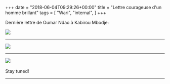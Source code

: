 +++
date = "2018-06-04T09:29:26+00:00"
title = "Lettre courageuse d'un homme brillant"
tags = [
    "Wari",
    "internal",
]
+++

Dernière lettre de Oumar Ndao à Kabirou Mbodje:

<!--more-->
<div class="container" style="width:auto">
  <a target="blank" href="https://res.cloudinary.com/vincentstradic/image/upload/v1526058555/work/j4-1.jpg">
    <img src="https://res.cloudinary.com/vincentstradic/image/upload/bo_2px_solid_rgb:279d14,f_auto,q_auto/v1526058555/work/j4-1.jpg" style="max-width:100%">
  </a>
</div>
<hr>


<div class="container" style="width:auto">
  <a target="blank" href="https://res.cloudinary.com/vincentstradic/image/upload/v1526058556/work/j4-2.jpg">
    <img src="https://res.cloudinary.com/vincentstradic/image/upload/bo_2px_solid_rgb:279d14,f_auto,q_auto/v1526058556/work/j4-2.jpg" style="max-width:100%">
  </a>
</div>
<hr>
<div class="container" style="width:auto">
  <a target="blank" href="https://res.cloudinary.com/vincentstradic/image/upload/v1526058555/work/j4-3.jpg">
    <img src="https://res.cloudinary.com/vincentstradic/image/upload/bo_2px_solid_rgb:279d14,f_auto,q_auto/v1526058555/work/j4-3.jpg" style="max-width:100%">
  </a>
</div>
<br>
Stay tuned!

<hr>
